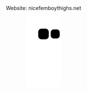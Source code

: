 <div align="center">
Website: nicefemboythighs.net

![snake animation](https://github.com/dirt710/dirt710/blob/output/github-contribution-grid-snake2.svg)
